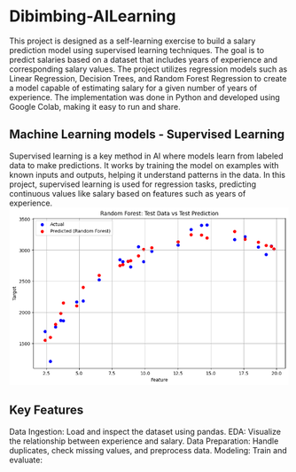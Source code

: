 # Dibimbing-AILearning
This project is designed as a self-learning exercise to build a salary prediction model using supervised learning techniques. The goal is to predict salaries based on a dataset that includes years of experience and corresponding salary values. The project utilizes regression models such as Linear Regression, Decision Trees, and Random Forest Regression to create a model capable of estimating salary for a given number of years of experience. The implementation was done in Python and developed using Google Colab, making it easy to run and share.
## Machine Learning models - Supervised Learning
Supervised learning is a key method in AI where models learn from labeled data to make predictions. It works by training the model on examples with known inputs and outputs, helping it understand patterns in the data. In this project, supervised learning is used for regression tasks, predicting continuous values like salary based on features such as years of experience.
![Random Forest Regressor](Images/RandomForest.png)
## Key Features
Data Ingestion: Load and inspect the dataset using pandas.
EDA: Visualize the relationship between experience and salary.
Data Preparation: Handle duplicates, check missing values, and preprocess data.
Modeling: Train and evaluate:




